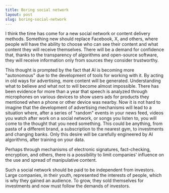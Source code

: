 ```yaml
---
title: Boring social network
layout: post
slug: boring-social-network
---
```

I think the time has come for a new social network or content delivery methods. Something new should replace Facebook, X, and others, where people will have the ability to choose who can see their content and what content they will receive themselves. There will be a demand for confidence that, thanks to the transparency of algorithms and open-source software, they will receive information only from sources they consider trustworthy.

This thought is prompted by the fact that AI is becoming more "autonomous" due to the development of tools for working with it. By acting in old ways for advertising, more content will be generated. Understanding what to believe and what not to will become almost impossible. There has been evidence for more than a year that speech is analyzed through microphones on various devices to show users ads for products they mentioned when a phone or other device was nearby. Now it is not hard to imagine that the development of advertising mechanisms will lead to a situation where, after a series of "random" events in your news feed, videos you watch after work on a social network, or songs you listen to, you will come to the thought that you need something. This could be anything, from pasta of a different brand, a subscription to the nearest gym, to investments and changing banks. Only this desire will be carefully engineered by AI algorithms, after training on your data.

Perhaps through mechanisms of electronic signatures, fact-checking, encryption, and others, there is a possibility to limit companies' influence on the use and spread of manipulative content.

Such a social network should be paid to be independent from investors. Large companies, in their youth, represented the interests of people, which is why they gained an audience. To grow, they sold themselves for investments and now must follow the demands of investors.
